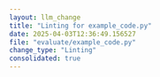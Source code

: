 ```yaml
---
layout: llm_change
title: "Linting for example_code.py"
date: 2025-04-03T12:36:49.156527
file: "evaluate/example_code.py"
change_type: "Linting"
consolidated: true
---
```

